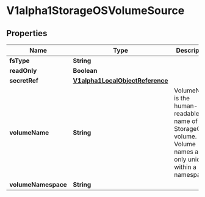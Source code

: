 

# V1alpha1StorageOSVolumeSource

## Properties

Name | Type | Description | Notes
------------ | ------------- | ------------- | -------------
**fsType** | **String** |  |  [optional]
**readOnly** | **Boolean** |  |  [optional]
**secretRef** | [**V1alpha1LocalObjectReference**](V1alpha1LocalObjectReference.md) |  |  [optional]
**volumeName** | **String** | VolumeName is the human-readable name of the StorageOS volume.  Volume names are only unique within a namespace. |  [optional]
**volumeNamespace** | **String** |  |  [optional]



